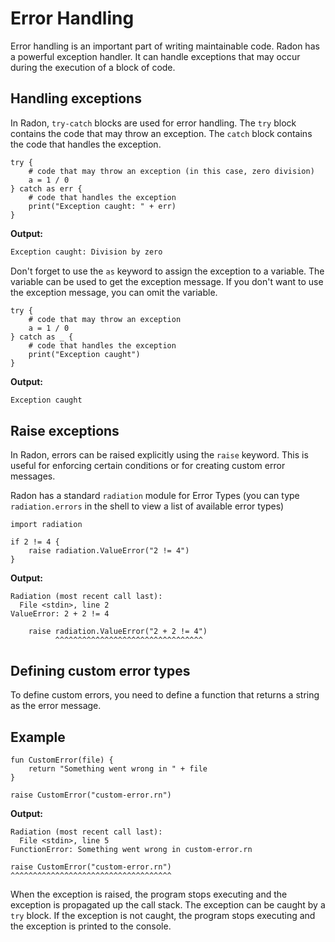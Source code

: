 # Error Handling

Error handling is an important part of writing maintainable code.
Radon has a powerful exception handler. It can handle exceptions that
may occur during the execution of a block of code.

## Handling exceptions

In Radon, `try-catch` blocks are used for error handling. The `try` block
contains the code that may throw an exception. The `catch` block contains
the code that handles the exception.

```rn linenums="1" title="exceptions.rn"
try {
    # code that may throw an exception (in this case, zero division)
    a = 1 / 0
} catch as err {
    # code that handles the exception
    print("Exception caught: " + err)
}
```

**Output:**

```bash
Exception caught: Division by zero
```

Don't forget to use the `as` keyword to assign the exception to a variable.
The variable can be used to get the exception message. If you don't want to
use the exception message, you can omit the variable.

```rn linenums="1" title="exceptions.rn"
try {
    # code that may throw an exception
    a = 1 / 0
} catch as _ {
    # code that handles the exception
    print("Exception caught")
}
```

**Output:**

```bash
Exception caught
```

## Raise exceptions

In Radon, errors can be raised explicitly using the `raise` keyword. This is useful for enforcing certain conditions or for creating custom error messages.

Radon has a standard `radiation` module for Error Types (you can type `radiation.errors` in the shell to view a list of available error types)

```rn linenums="1" title="exceptions.rn"
import radiation

if 2 != 4 {
    raise radiation.ValueError("2 != 4")
}
```

**Output:**

```rn
Radiation (most recent call last):
  File <stdin>, line 2
ValueError: 2 + 2 != 4

    raise radiation.ValueError("2 + 2 != 4")
          ^^^^^^^^^^^^^^^^^^^^^^^^^^^^^^^^^

```

## Defining custom error types

To define custom errors, you need to define a function that returns a string as the
error message.

## Example

```rn linenums="1" title="custom-error.rn"
fun CustomError(file) {
    return "Something went wrong in " + file
}

raise CustomError("custom-error.rn")
```

**Output:**

```rn
Radiation (most recent call last):
  File <stdin>, line 5
FunctionError: Something went wrong in custom-error.rn

raise CustomError("custom-error.rn")
^^^^^^^^^^^^^^^^^^^^^^^^^^^^^^^^^^^^

```

When the exception is raised, the program stops executing and the exception is
propagated up the call stack. The exception can be caught by a `try` block. If
the exception is not caught, the program stops executing and the exception
is printed to the console.
